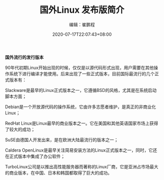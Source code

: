 ﻿---
title: "国外Linux 发布版简介"
date: 2020-07-17T22:07:43+08:00
author: "编辑：崔鹏程"
keywords: ["Linux，版本"]
categories : ["Linux杂谈"]
banner : "img/blogimg/cpc2.jpg"
summary : "本文简单介绍了国外流行的Linux发行版本"
---
**国外流行的发行版本**


90年代初期Linux开始出现的时候，仅仅是以源代码形式出现，用户需要在其他操作系统下进行编译才能使用。后来出现了一些正式版本，目前国际最流行的几个正式版本有：

Slackware是最早的Linux正式版本之一，它遵循BSD的风格，尤其是在系统启动脚本方面；

Debian是一个开放源代码的操作系统，它由许多志愿者维护，是真正的非商业化Linux；

RedHat Linux是Linux最早的商业版本之一。它在美国和其他英语国家市场上获得了较大的成功；

SuSE由德国人开发出来，是在欧洲大陆最流行的版本之一；

Caldera OpenLinux是最早关注简易安装方法的Linux正式版本之一，同时，它还在正式版本中集成了办公软件；

TurboLinux公司是以推出高性能服务器而著称的Linux厂商，它是亚洲占市场最大的商业版本，在中国、日本和韩国都取得了巨大的成功。